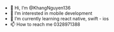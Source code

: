 - 👋 Hi, I’m @KhangNguyen136
- 👀 I’m interested in mobile development
- 🌱 I’m currently learning react native, swift - ios
- 📫 How to reach me 0328971388

<!---
KhangNguyen136/KhangNguyen136 is a ✨ special ✨ repository because its `README.md` (this file) appears on your GitHub profile.
You can click the Preview link to take a look at your changes.
--->
